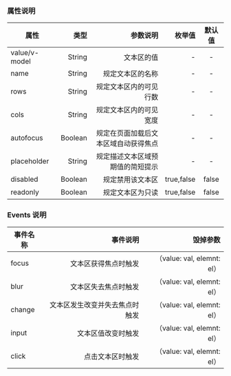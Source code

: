 ### 属性说明

| 属性     | 类型| 参数说明  | 枚举值   |  默认值  |
| -------- | -----:| -----:  |-----:  | :----:  |
| value/v-model   |  String |文本区的值 |  -  |   -   |
| name |  String  | 规定文本区的名称  |  - | - |
| rows |  String  | 规定文本区内的可见行数  |  - | - |
| cols |  String  | 规定文本区内的可见宽度  |  - | - |
| autofocus |  Boolean  | 规定在页面加载后文本区域自动获得焦点  |  - | - |
| placeholder |  String  | 规定描述文本区域预期值的简短提示  |  - | - |
| disabled |  Boolean  | 规定禁用该文本区  |  true,false | false |
| readonly |  Boolean  | 规定文本区为只读  |  true,false | false |


### Events 说明

| 事件名称     | 事件说明  | 毁掉参数  |
| -------- | -----:| ----:  |
| focus     |  文本区获得焦点时触发   |  （value: val, elemnt: el）  |
| blur   |   文本区失去焦点时触发   |  （value: val, elemnt: el）  |
| change |  文本区发生改变并失去焦点时触发   |  （value: val, elemnt: el）  |
| input |  文本区值改变时触发   |  （value: val, elemnt: el）  |
| click |  点击文本区时触发   |  （value: val, elemnt: el）  |
